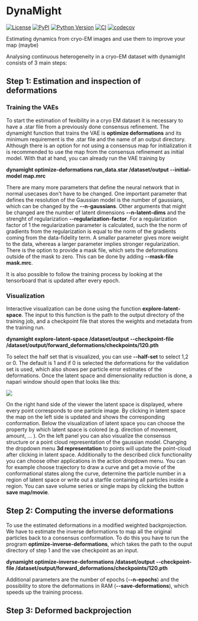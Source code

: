 # DynaMight

[![License](https://img.shields.io/pypi/l/dynamight.svg?color=green)](https://github.com/schwabjohannes/dynamight/raw/main/LICENSE)
[![PyPI](https://img.shields.io/pypi/v/dynamight.svg?color=green)](https://pypi.org/project/dynamight)
[![Python Version](https://img.shields.io/pypi/pyversions/dynamight.svg?color=green)](https://python.org)
[![CI](https://github.com/schwabjohannes/dynamight/actions/workflows/ci.yml/badge.svg)](https://github.com/schwabjohannes/dynamight/actions/workflows/ci.yml)
[![codecov](https://codecov.io/gh/schwabjohannes/dynamight/branch/main/graph/badge.svg)](https://codecov.io/gh/schwabjohannes/dynamight)

Estimating dynamics from cryo-EM images and use them to improve your map (maybe)

Analysing continuous heterogeneity in a cryo-EM dataset with dynamight consists of 3 main steps:

## Step 1: Estimation and inspection of deformations

### Training the VAEs

To start the estimation of fexibility in a cryo EM dataset it is necessary to have a .star file from a previously done consensus refinement. The dynamight function that trains the VAE is **optimize deformations** and its minimum requirement is the .star file and the name of an output directory. Although there is an option for not using a consensus map for initialization it is recommended to use the map from the consensus refinement as initial model. With that at hand, you can already run the VAE training by

**dynamight optimize-deformations run_data.star /dataset/output --initial-model map.mrc**

There are many more parameters that define the neural network that in normal usecases don't have to be changed. One important parameter that defines the resolution of the Gaussian model is the number of gaussians, which can be changed by the **--n-gaussians**. Other arguments that might be changed are the number of latent dimensions **--n-latent-dims** and the strenght of regularization **--regularization-factor**. For a regularization factor of 1 the regularization parameter is calculated, such the the norm of gradients from the regularization is equal to the norm of the gradients coming from the data-fidelity term. A smaller parameter gives more weight to the data, whereas a larger parameter implies stronger regularization. There is the option to provide a mask file, which sets the deformations outside of the mask to zero. This can be done by adding **--mask-file mask.mrc**. 

It is also possible to follow the training process by looking at the tensorboard that is updated after every epoch.


### Visualization 

Interactive visualization can be done using the function **explore-latent-space**. The input to this function is the path to the output directory of the training job, and a checkpoint file that stores the weights and metadata from the training run.

**dynamight explore-latent-space /dataset/output --checkpoint-file /dataset/output/forward_deformations/checkpoints/120.pth**

To select the half set that is visualized, you can use **--half-set** to select 1,2 or 0. The default is 1 and if 0 is selected the deformations for the validation set is used, which also shows per particle error estimates of the deformations. Once the latent space and dimensionality reduction is done, a napari window should open that looks like this:

![](https://github.com/schwabjohannes/DynaMight/blob/main/napari.png)

On the right hand side of the viewer the latent space is displayed, where every point corresponds to one particle image. By clicking in latent space the map on the left side is updated and shows the corresponding conformation. Below the visualization of latent space you can choose the property by which latent space is colored (e.g. direction of movement, amount, ... ). On the left panel you can also visualize the consensus structure or a point cloud representation of the gaussian model. Changing the dropdown menu **3d representation** to points will update the point-cloud after clicking in latent space. Additionally to the described click functionality you can choose other applications in the action dropdown menu. You can for example choose trajectory to draw a curve and get a movie of the conformational states along the curve, determine the particle number in a region of latent space or write out a starfile containing all particles inside a region. You can save volume series or single maps by clicking the button **save map/movie**.

## Step 2: Computing the inverse deformations

To use the estimated deformations in a modified weighted backprojection. We have to estimate the inverse deformations to map all the original particles back to a consensus conformation. To do this you have to run the program **optimize-inverse-deformations**, which takes the path to the ouput directory of step 1 and the vae checkpoint as an input.

**dynamight optimize-inverse-deformations /dataset/output --checkpoint-file /dataset/output/forward_deformations/checkpoints/120.pth**

Additional parameters are the number of epochs (**--n-epochs**) and the possibility to store the deformations in RAM (**--save-deformations**), which speeds up the training process.

## Step 3: Deformed backprojection
